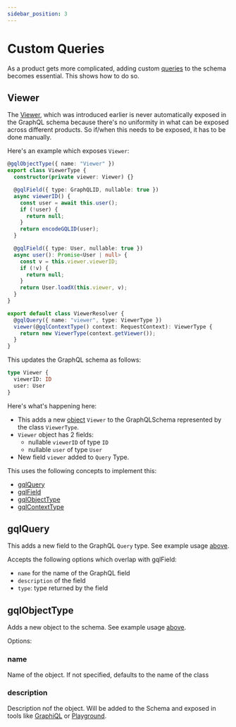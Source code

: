```yaml
---
sidebar_position: 3
---
```


# Custom Queries
As a product gets more complicated, adding custom [queries](https://graphql.org/learn/schema/#the-query-and-mutation-types) to the schema becomes essential. This shows how to do so. 

## Viewer
The [Viewer](/docs/core-concepts/viewer), which was introduced earlier is never automatically exposed in the GraphQL schema because there's no uniformity in what can be exposed across different products. So if/when this needs to be exposed, it has to be done manually.

Here's an example which exposes `Viewer`:

```ts title="src/graphql/resolvers/viewer.ts"
@gqlObjectType({ name: "Viewer" })
export class ViewerType {
  constructor(private viewer: Viewer) {}

  @gqlField({ type: GraphQLID, nullable: true })
  async viewerID() {
    const user = await this.user();
    if (!user) {
      return null;
    }
    return encodeGQLID(user);
  }

  @gqlField({ type: User, nullable: true })
  async user(): Promise<User | null> {
    const v = this.viewer.viewerID;
    if (!v) {
      return null;
    }
    return User.loadX(this.viewer, v);
  }
}

export default class ViewerResolver {
  @gqlQuery({ name: "viewer", type: ViewerType })
  viewer(@gqlContextType() context: RequestContext): ViewerType {
    return new ViewerType(context.getViewer());
  }
}
```

This updates the GraphQL schema as follows:
```graphql title="src/graphql/schema.gql"
type Viewer {
  viewerID: ID
  user: User
}
```

Here's what's happening here:
* This adds a new [object](https://graphql.org/learn/schema/#object-types-and-fields) `Viewer` to the GraphQLSchema represented by the class `ViewerType`.
* `Viewer` object has 2 fields:
  - nullable `viewerID` of type `ID`
  - nullable `user` of type `User`
* New field `viewer` added to `Query` Type.

This uses the following concepts to implement this:

* [gqlQuery](#gqlquery)
* [gqlField](/docs/custom-queries/gql-field)
* [gqlObjectType](#gqlobjecttype)
* [gqlContextType](/docs/custom-queries/gql-context)


## gqlQuery
This adds a new field to the GraphQL `Query` type. See example usage [above](#viewer).

Accepts the following options which overlap with gqlField:
* `name` for the name of the GraphQL field 
* `description` of the field
* `type`: type returned by the field


## gqlObjectType
Adds a new object to the schema. See example usage [above](#viewer).

Options:

### name
Name of the object. If not specified, defaults to the name of the class

### description
Description nof the object. Will be added to the Schema and exposed in tools like [GraphiQL](https://github.com/graphql/graphiql) or [Playground](https://github.com/graphql/graphql-playground).

